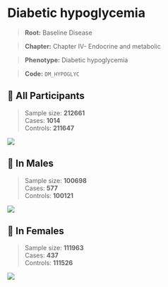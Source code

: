# Diabetic hypoglycemia

> **Root:** Baseline Disease  

> **Chapter:** Chapter IV- Endocrine and metabolic  

> **Phenotype:** Diabetic hypoglycemia  

> **Code:** `DM_HYPOGLYC`

## 🧪 All Participants  
> Sample size: **212661**  
> Cases: **1014**  
> Controls: **211647**
<img src="/Disease/Figures/ALL/Incidence/DM_HYPOGLYC.png"/>
<CsvTable src="/Disease_Data/ALL/Incidence/COX_DM_HYPOGLYC.csv" label="🔍 View full results" />

## 👨 In Males  
> Sample size: **100698**  
> Cases: **577**  
> Controls: **100121**
<img src="/Disease/Figures/Male/Incidence/DM_HYPOGLYC.png"/>
<CsvTable src="/Disease_Data/Male/Incidence/COX_DM_HYPOGLYC.csv" label="🔍 View full results" />

## 👩 In Females  
> Sample size: **111963**  
> Cases: **437**  
> Controls: **111526**
<img src="/Disease/Figures/Female/Incidence/DM_HYPOGLYC.png"/>
<CsvTable src="/Disease_Data/Female/Incidence/COX_DM_HYPOGLYC.csv" label="🔍 View full results" />
